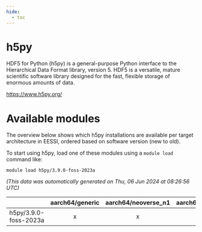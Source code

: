 ```yaml
---
hide:
  - toc
---
```


h5py
====


HDF5 for Python (h5py) is a general-purpose Python interface to the Hierarchical Data Format library, version 5. HDF5 is a versatile, mature scientific software library designed for the fast, flexible storage of enormous amounts of data.

https://www.h5py.org/
# Available modules


The overview below shows which h5py installations are available per target architecture in EESSI, ordered based on software version (new to old).

To start using h5py, load one of these modules using a `module load` command like:

```shell
module load h5py/3.9.0-foss-2023a
```

*(This data was automatically generated on Thu, 06 Jun 2024 at 08:26:56 UTC)*  

| |aarch64/generic|aarch64/neoverse_n1|aarch64/neoverse_v1|x86_64/generic|x86_64/amd/zen2|x86_64/amd/zen3|x86_64/intel/haswell|x86_64/intel/skylake_avx512|
| :---: | :---: | :---: | :---: | :---: | :---: | :---: | :---: | :---: |
|h5py/3.9.0-foss-2023a|x|x|x|x|x|x|x|x|

